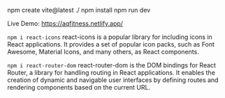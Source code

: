 npm create vite@latest ./
npm install
npm run dev

Live Demo: https://aqfitness.netlify.app/

`npm i react-icons`
react-icons is a popular library for including icons in React applications. It provides a set of popular icon packs, such as Font Awesome, Material Icons, and many others, as React components.

`npm i react-router-dom`
react-router-dom is the DOM bindings for React Router, a library for handling routing in React applications. It enables the creation of dynamic and navigable user interfaces by defining routes and rendering components based on the current URL.